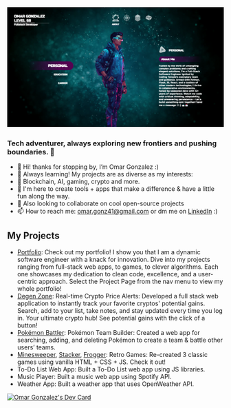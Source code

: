 ## [![OmarGonz01 header](https://github.com/omargonz01/omargonz01/blob/main/portfolio.png)](https://www.credly.com/users/omar-gonzalez.eb783789)

### Tech adventurer, always exploring new frontiers and pushing boundaries. 💢

- 🙉 Hi! thanks for stopping by, I’m Omar Gonzalez :)
- 🧠 Always learning! My projects are as diverse as my interests:  
- 👀 Blockchain, AI, gaming, crypto and more.
- 🌱 I'm here to create tools + apps that make a difference & have a little fun along the way.
- 💞️ Also looking to collaborate on cool open-source projects
- 📫 How to reach me: omar.gonz41@gmail.com or dm me on [LinkedIn](https://www.linkedin.com/in/omar-go/) :) 

## My Projects
- [Portfolio](https://omargonzalez.netlify.app): Check out my portfolio! I show you that I am a dynamic software engineer with a knack for innovation. Dive into my projects ranging from full-stack web apps, to games, to clever algorithms. Each one showcases my dedication to clean code, excellence, and a user-centric approach. Select the Project Page from the nav menu to view my whole portfolio!
- [Degen Zone](https://degenzone.onrender.com): Real-time Crypto Price Alerts: Developed a full stack web application to instantly track your favorite cryptos' potential gains. Search, add to your list, take notes, and stay updated every time you log in. Your ultimate crypto hub! See potential gains with the click of a button!   
- [Pokémon Battler](https://pokemon-flask-akd3.onrender.com): Pokémon Team Builder: Created a web app for searching, adding, and deleting Pokémon to create a team & battle other users’ teams.
- [Minesweeper](https://65a81cf2e1f83e0086bd449c--lucky-blini-6e21d9.netlify.app/), [Stacker](https://snazzy-pasca-9577a8.netlify.app/), [Frogger](https://resilient-shortbread-55a293.netlify.app/): Retro Games: Re-created 3 classic games using vanilla HTML + CSS + JS. Check it out! 
- To-Do List Web App: Built a To-Do List web app using JS libraries.
- Music Player: Built a music web app using Spotify API.
- Weather App: Built a weather app that uses OpenWeather API.

<!---
omargonz01/omargonz01 is a ✨ special ✨ repository because its `README.md` (this file) appears on your GitHub profile.
You can click the Preview link to take a look at your changes.
--->
<a href="https://app.daily.dev/omargonz"><img src="https://api.daily.dev/devcards/v2/ah5hWzQjwPwUbvcU94f8q.png?type=wide&r=up0" width="652" alt="Omar Gonzalez's Dev Card"/></a>

